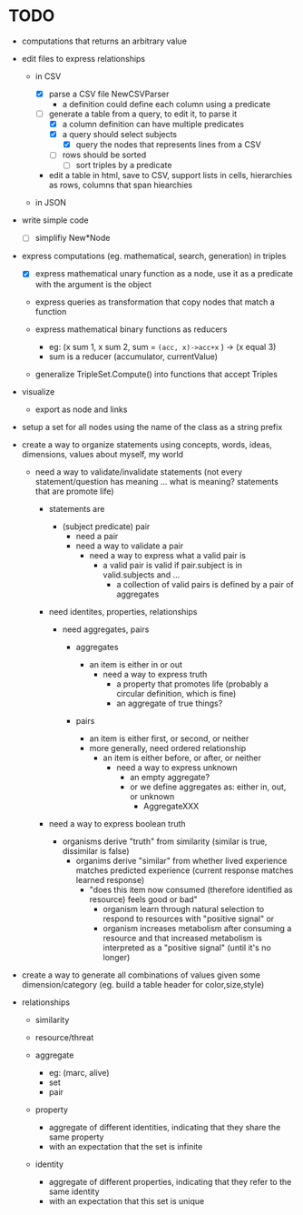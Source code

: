 # TODO

- computations that returns an arbitrary value

- edit files to express relationships
    - in CSV
        - [x] parse a CSV file NewCSVParser
            - a definition could define each column using a predicate
        - [ ] generate a table from a query, to edit it, to parse it
          - [x] a column definition can have multiple predicates
          - [x] a query should select subjects
            - [x] query the nodes that represents lines from a CSV
          - [ ] rows should be sorted
            - [ ] sort triples by a predicate

      - edit a table in html, save to CSV, support lists in cells, hierarchies as rows, columns that span hiearchies

    - in JSON

- write simple code
  - [ ] simplifiy New*Node

- express computations (eg. mathematical, search, generation) in triples
    - [x] express mathematical unary function as a node, use it as a predicate with the argument is the object
    - express queries as transformation that copy nodes that match a function
    - express mathematical binary functions as reducers
        - eg: (x sum 1, x sum 2, sum = `(acc, x)->acc+x` ) -> (x equal 3)
        - sum is a reducer (accumulator, currentValue)


    - generalize TripleSet.Compute() into functions that accept Triples


- visualize
    - export as node and links

- setup a set for all nodes using the name of the class as a string prefix

- create a way to organize statements using concepts, words, ideas, dimensions, values about myself, my world

    - need a way to validate/invalidate statements (not every statement/question has meaning ... what is meaning?  statements that are promote life)
        - statements are
            - (subject predicate) pair
                - need a pair
                - need a way to validate a pair
                    - need a way to express what a valid pair is
                        - a valid pair is valid if pair.subject is in valid.subjects and ...
                            - a collection of valid pairs is defined by a pair of aggregates
        - need identites, properties, relationships
            - need aggregates, pairs
                - aggregates
                    - an item is either in or out
                        - need a way to express truth
                            - a property that promotes life (probably a circular definition, which is fine)
                            - an aggregate of true things?

                - pairs
                    - an item is either first, or second, or neither
                    - more generally, need ordered relationship
                        - an item is either before, or after, or neither
                            - need a way to express unknown
                                - an empty aggregate?
                                - or we define aggregates as: either in, out, or unknown
                                    - AggregateXXX

        - need a way to express boolean truth
            - organisms derive "truth" from similarity (similar is true, dissimilar is false)
                - organims derive "similar" from whether lived experience matches predicted experience (current response matches learned response)
                    - "does this item now consumed (therefore identified as resource) feels good or bad"
                        - organism learn through natural selection to respond to resources with "positive signal"
                        or
                        - organism increases metabolism after consuming a resource and that increased metabolism is interpreted as a "positive signal" (until it's no longer)


- create a way to generate all combinations of values given some dimension/category (eg. build a table header for color,size,style)


- relationships
    - similarity

    - resource/threat

    - aggregate
        - eg: (marc, alive)
        - set
        - pair

    - property
        - aggregate of different identities, indicating that they share the same property
		- with an expectation that the set is infinite

    - identity
        - aggregate of different properties, indicating that they refer to the same identity
        - with an expectation that this set is unique

